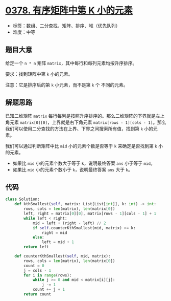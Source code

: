 # [0378. 有序矩阵中第 K 小的元素](https://leetcode.cn/problems/kth-smallest-element-in-a-sorted-matrix/)

- 标签：数组、二分查找、矩阵、排序、堆（优先队列）
- 难度：中等

## 题目大意

给定一个 `n * n` 矩阵 `matrix`，其中每行和每列元素均按升序排序。

要求：找到矩阵中第 `k` 小的元素。

注意：它是排序后的第 `k` 小元素，而不是第 `k` 个 不同的元素。

## 解题思路

已知二维矩阵 `matrix` 每行每列是按照升序排序的。那么二维矩阵的下界就是左上角元素 `matrix[0][0]`，上界就是右下角元素 `matrix[rows - 1][cols - 1]`。那么我们可以使用二分查找的方法在上界、下界之间搜索所有值，找到第 `k` 小的元素。

我们可以通过判断矩阵中比 `mid` 小的元素个数是否等于 `k` 来确定是否找到第 `k` 小的元素。

- 如果比 `mid` 小的元素个数大于等于 `k`，说明最终答案 `ans` 小于等于 `mid`。
- 如果比 `mid` 小的元素个数小于 `k`，说明最终答案 `ans` 大于 `k`。

## 代码

```Python
class Solution:
    def kthSmallest(self, matrix: List[List[int]], k: int) -> int:
        rows, cols = len(matrix), len(matrix[0])
        left, right = matrix[0][0], matrix[rows - 1][cols - 1] + 1
        while left < right:
            mid = left + (right - left) // 2
            if self.counterKthSmallest(mid, matrix) >= k:
                right = mid
            else:
                left = mid + 1
        return left

    def counterKthSmallest(self, mid, matrix):
        rows, cols = len(matrix), len(matrix[0])
        count = 0
        j = cols - 1
        for i in range(rows):
            while j >= 0 and mid < matrix[i][j]:
                j -= 1
            count += j + 1
        return count
```


